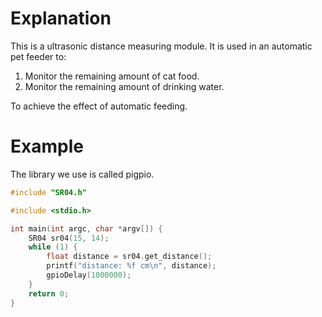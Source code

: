 # Explanation
This is a ultrasonic distance measuring module. It is used in an automatic pet feeder to: 
1. Monitor the remaining amount of cat food. 
2. Monitor the remaining amount of drinking water. 

To achieve the effect of automatic feeding.


# Example
The library we use is called pigpio.
~~~c++
#include "SR04.h"

#include <stdio.h>

int main(int argc, char *argv[]) {
    SR04 sr04(15, 14);
    while (1) {
        float distance = sr04.get_distance();
        printf("distance: %f cm\n", distance);
        gpioDelay(1000000);
    }
    return 0;
}
~~~